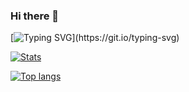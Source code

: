 ### Hi there 👋



[![Typing SVG](https://readme-typing-svg.herokuapp.com/?color=1FF72F&center=true&vCenter=true&lines=Hello%2C+My+Name+Is+Zvi!)](https://git.io/typing-svg)


[![Stats](https://statistics-git-main-zvicodes-projects.vercel.app/api?username=ZviCode&show_icons=true&count_private=true&theme=dark&custom_title=My%20GitHub%20Stats&card_width=445)](https://github.com/ZviCode#gh-dark-mode-only)

[![Top langs](https://statistics-git-main-zvicodes-projects.vercel.app/api/top-langs/?username=ZviCode&layout=compact&hide=CSS&theme=dark&show_icons=true&count_private=true&card_width=445)](https://github.com/ZviCode#gh-dark-mode-only)

<!--
**ZviCode/ZviCode** is a ✨ _special_ ✨ repository because its `README.md` (this file) appears on your GitHub profile.

Here are some ideas to get you started:

- 🔭 I’m currently working on ...
- 🌱 I’m currently learning ...
- 👯 I’m looking to collaborate on ...
- 🤔 I’m looking for help with ...
- 💬 Ask me about ...
- 📫 How to reach me: ...
- 😄 Pronouns: ...
- ⚡ Fun fact: ...
-->
